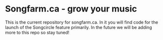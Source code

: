 # Songfarm.ca - grow your music

This is the current repository for songfarm.ca. In it you will find code for the launch of the Songcircle feature primarily. In the future we will be adding more to this repo so stay tuned!
